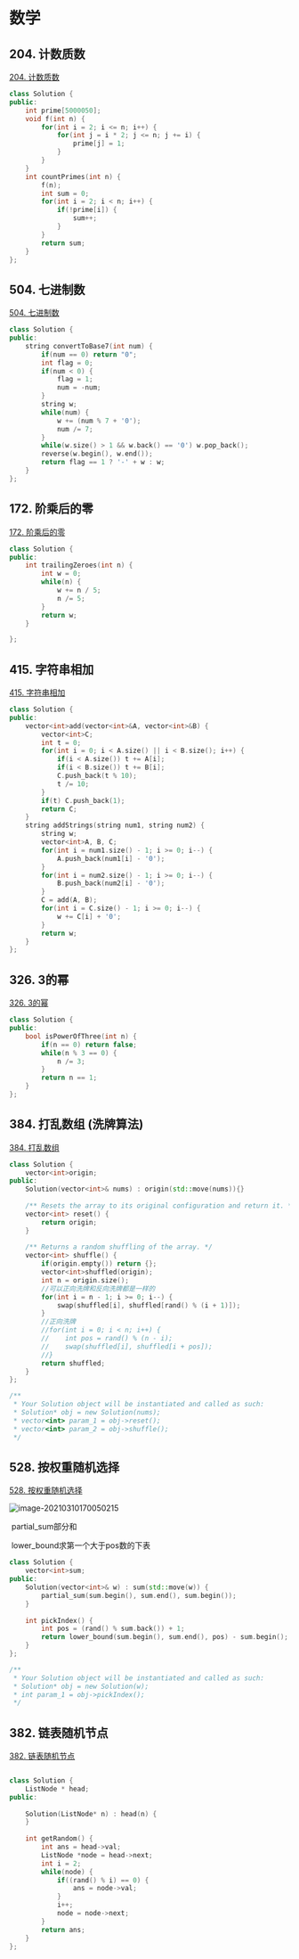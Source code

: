 # 数学

## 204. 计数质数

[204. 计数质数](https://leetcode-cn.com/problems/count-primes/)

```cpp
class Solution {
public:
    int prime[5000050];
    void f(int n) {
        for(int i = 2; i <= n; i++) {
            for(int j = i * 2; j <= n; j += i) {
                prime[j] = 1;
            }
        }
    }
    int countPrimes(int n) {
        f(n);
        int sum = 0;
        for(int i = 2; i < n; i++) {
            if(!prime[i]) {
                sum++;
            }
        }
        return sum;
    }
};
```

## 504. 七进制数

[504. 七进制数](https://leetcode-cn.com/problems/base-7/)

```cpp
class Solution {
public:
    string convertToBase7(int num) {
        if(num == 0) return "0";
        int flag = 0;
        if(num < 0) {
            flag = 1;
            num = -num;
        }
        string w;
        while(num) {
            w += (num % 7 + '0');
            num /= 7;
        }
        while(w.size() > 1 && w.back() == '0') w.pop_back();
        reverse(w.begin(), w.end());
        return flag == 1 ? '-' + w : w;
    }
};
```

## 172. 阶乘后的零

[172. 阶乘后的零](https://leetcode-cn.com/problems/factorial-trailing-zeroes/)

```cpp
class Solution {
public:
    int trailingZeroes(int n) {
        int w = 0;
        while(n) {
            w += n / 5;
            n /= 5;
        }
        return w;
    }

};
```



## 415. 字符串相加 

[415. 字符串相加](https://leetcode-cn.com/problems/add-strings/)

```cpp
class Solution {
public:
    vector<int>add(vector<int>&A, vector<int>&B) {
        vector<int>C;
        int t = 0;
        for(int i = 0; i < A.size() || i < B.size(); i++) {
            if(i < A.size()) t += A[i];
            if(i < B.size()) t += B[i];
            C.push_back(t % 10);
            t /= 10;
        }
        if(t) C.push_back(1);
        return C;
    }
    string addStrings(string num1, string num2) {
        string w;
        vector<int>A, B, C;
        for(int i = num1.size() - 1; i >= 0; i--) {
            A.push_back(num1[i] - '0');
        }
        for(int i = num2.size() - 1; i >= 0; i--) {
            B.push_back(num2[i] - '0');
        }
        C = add(A, B);
        for(int i = C.size() - 1; i >= 0; i--) {
            w += C[i] + '0';
        }
        return w;
    }
};
```

## 326. 3的幂

[326. 3的幂](https://leetcode-cn.com/problems/power-of-three/)

```cpp
class Solution {
public:
    bool isPowerOfThree(int n) {
        if(n == 0) return false;
        while(n % 3 == 0) {
            n /= 3;
        }
        return n == 1;
    }
};
```

## 384. 打乱数组 (洗牌算法)

[384. 打乱数组](https://leetcode-cn.com/problems/shuffle-an-array/)

```cpp
class Solution {
    vector<int>origin;
public:
    Solution(vector<int>& nums) : origin(std::move(nums)){}
    
    /** Resets the array to its original configuration and return it. */
    vector<int> reset() {
        return origin;
    }
    
    /** Returns a random shuffling of the array. */
    vector<int> shuffle() {
        if(origin.empty()) return {};
        vector<int>shuffled(origin);
        int n = origin.size();
        //可以正向洗牌和反向洗牌都是一样的
        for(int i = n - 1; i >= 0; i--) {
            swap(shuffled[i], shuffled[rand() % (i + 1)]);
        }
        //正向洗牌
        //for(int i = 0; i < n; i++) {
        //    int pos = rand() % (n - i);
        //    swap(shuffled[i], shuffled[i + pos]);
        //}
        return shuffled;
    }
};

/**
 * Your Solution object will be instantiated and called as such:
 * Solution* obj = new Solution(nums);
 * vector<int> param_1 = obj->reset();
 * vector<int> param_2 = obj->shuffle();
 */
```

## 528. 按权重随机选择 

[528. 按权重随机选择](https://leetcode-cn.com/problems/random-pick-with-weight/)

![image-20210310170050215](http://test-fangsong-imgsubmit.oss-cn-beijing.aliyuncs.com/img/image-20210310170050215.png)

​        partial_sum部分和

​		lower_bound求第一个大于pos数的下表

```cpp
class Solution {
    vector<int>sum;
public:
    Solution(vector<int>& w) : sum(std::move(w)) {
        partial_sum(sum.begin(), sum.end(), sum.begin());
    }
    
    int pickIndex() {
        int pos = (rand() % sum.back()) + 1;
        return lower_bound(sum.begin(), sum.end(), pos) - sum.begin();
    }
};

/**
 * Your Solution object will be instantiated and called as such:
 * Solution* obj = new Solution(w);
 * int param_1 = obj->pickIndex();
 */
```

## 382. 链表随机节点

[382. 链表随机节点](https://leetcode-cn.com/problems/linked-list-random-node/)

```cpp

class Solution {
    ListNode * head;
public:
    
    Solution(ListNode* n) : head(n) {
    }
    
    int getRandom() {
        int ans = head->val;
        ListNode *node = head->next;
        int i = 2;
        while(node) {
            if((rand() % i) == 0) {
                ans = node->val;
            }
            i++;
            node = node->next;
        }
        return ans;
    }
};

```

